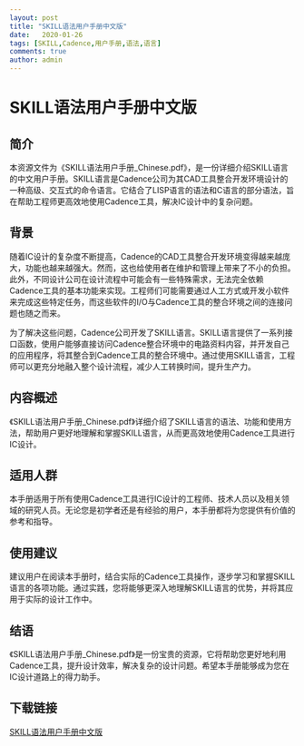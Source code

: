 ```yaml
---
layout: post
title: "SKILL语法用户手册中文版"
date:   2020-01-26
tags: [SKILL,Cadence,用户手册,语法,语言]
comments: true
author: admin
---
```

# SKILL语法用户手册中文版

## 简介

本资源文件为《SKILL语法用户手册_Chinese.pdf》，是一份详细介绍SKILL语言的中文用户手册。SKILL语言是Cadence公司为其CAD工具整合开发环境设计的一种高级、交互式的命令语言。它结合了LISP语言的语法和C语言的部分语法，旨在帮助工程师更高效地使用Cadence工具，解决IC设计中的复杂问题。

## 背景

随着IC设计的复杂度不断提高，Cadence的CAD工具整合开发环境变得越来越庞大，功能也越来越强大。然而，这也给使用者在维护和管理上带来了不小的负担。此外，不同设计公司在设计流程中可能会有一些特殊需求，无法完全依赖Cadence工具的基本功能来实现。工程师们可能需要通过人工方式或开发小软件来完成这些特定任务，而这些软件的I/O与Cadence工具的整合环境之间的连接问题也随之而来。

为了解决这些问题，Cadence公司开发了SKILL语言。SKILL语言提供了一系列接口函数，使用户能够直接访问Cadence整合环境中的电路资料内容，并开发自己的应用程序，将其整合到Cadence工具的整合环境中。通过使用SKILL语言，工程师可以更充分地融入整个设计流程，减少人工转换时间，提升生产力。

## 内容概述

《SKILL语法用户手册_Chinese.pdf》详细介绍了SKILL语言的语法、功能和使用方法，帮助用户更好地理解和掌握SKILL语言，从而更高效地使用Cadence工具进行IC设计。

## 适用人群

本手册适用于所有使用Cadence工具进行IC设计的工程师、技术人员以及相关领域的研究人员。无论您是初学者还是有经验的用户，本手册都将为您提供有价值的参考和指导。

## 使用建议

建议用户在阅读本手册时，结合实际的Cadence工具操作，逐步学习和掌握SKILL语言的各项功能。通过实践，您将能够更深入地理解SKILL语言的优势，并将其应用于实际的设计工作中。

## 结语

《SKILL语法用户手册_Chinese.pdf》是一份宝贵的资源，它将帮助您更好地利用Cadence工具，提升设计效率，解决复杂的设计问题。希望本手册能够成为您在IC设计道路上的得力助手。

## 下载链接

[SKILL语法用户手册中文版](https://pan.quark.cn/s/ac8a9af8c7bb)